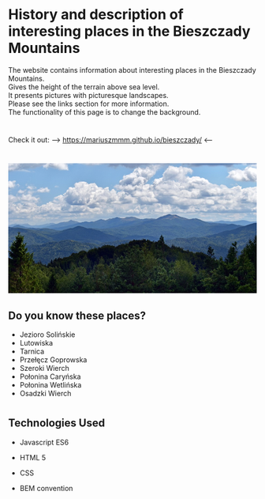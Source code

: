 # **History and description of interesting places in the Bieszczady Mountains**


The website contains information about interesting places in the Bieszczady Mountains.  
Gives the height of the terrain above sea level.  
It presents pictures with picturesque landscapes.  
Please see the links section for more information.  
The functionality of this page is to change the background.  
#
Check it out:     -->    https://mariuszmmm.github.io/bieszczady/     <--
#
![Bieszczady](/images/bieszczady.jpg)


## Do you know these places?

- Jezioro Solińskie
- Lutowiska
- Tarnica
- Przełęcz Goprowska
- Szeroki Wierch
- Połonina Caryńska
- Połonina Wetlińska
- Osadzki Wierch




#
## Technologies Used
  
- Javascript ES6

- HTML 5

- CSS

- BEM convention




